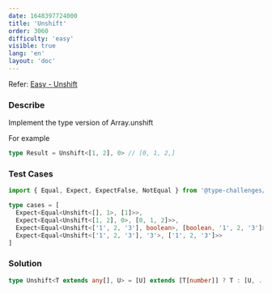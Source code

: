 ```yaml
---
date: 1648397724000
title: 'Unshift'
order: 3060
difficulty: 'easy'
visible: true
lang: 'en'
layout: 'doc'
---
```


Refer: [Easy - Unshift](https://github.com/type-challenges/type-challenges/blob/main/questions/03060-easy-unshift/README.md)

### Describe

Implement the type version of Array.unshift

For example

```typescript
type Result = Unshift<[1, 2], 0> // [0, 1, 2,]
```

### Test Cases

```typescript
import { Equal, Expect, ExpectFalse, NotEqual } from '@type-challenges/utils'

type cases = [
  Expect<Equal<Unshift<[], 1>, [1]>>,
  Expect<Equal<Unshift<[1, 2], 0>, [0, 1, 2]>>,
  Expect<Equal<Unshift<['1', 2, '3'], boolean>, [boolean, '1', 2, '3']>>,
  Expect<Equal<Unshift<['1', 2, '3'], '3'>, ['1', 2, '3']>>
]
```

### Solution

```typescript
type Unshift<T extends any[], U> = [U] extends [T[number]] ? T : [U, ...T]
```